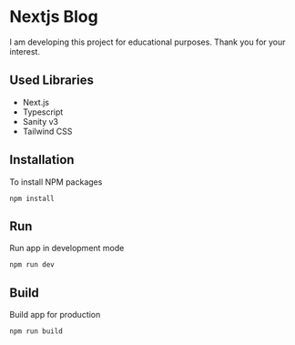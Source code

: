 # Nextjs Blog

I am developing this project for educational purposes. Thank you for your interest.

## Used Libraries

- Next.js
- Typescript
- Sanity v3
- Tailwind CSS

## Installation

To install NPM packages

```
npm install
```

## Run

Run app in development mode

```
npm run dev
```

## Build

Build app for production

```
npm run build
```

